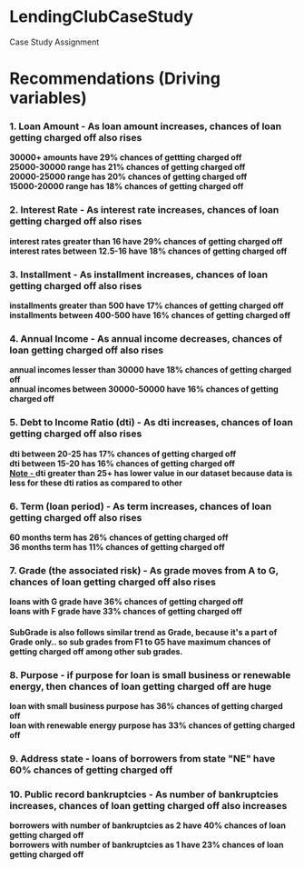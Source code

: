 # LendingClubCaseStudy
Case Study Assignment 
# Recommendations (Driving variables)
### 1. Loan Amount - As loan amount increases, chances of loan getting charged off also rises
<b>30000+ amounts have 29% chances of gettting charged off </b> <br>
<b>25000-30000 range has 21% chances of getting charged off </b> <br>
<b>20000-25000 range has 20% chances of getting charged off </b> <br>
<b>15000-20000 range has 18% chances of getting charged off </b> <br>

### 2. Interest Rate - As interest rate increases, chances of loan getting charged off also rises
<b>interest rates greater than 16 have 29% chances of getting charged off </b> <br>
<b>interest rates between 12.5-16 have 18% chances of getting charged off </b> <br>

### 3. Installment - As installment increases, chances of loan getting charged off also rises
<b>installments greater than 500 have 17% chances of getting charged off </b> <br>
<b>installments between 400-500 have 16% chances of getting charged off </b> <br>

### 4. Annual Income - As annual income decreases, chances of loan getting charged off also rises
<b>annual incomes lesser than 30000 have 18% chances of getting charged off </b> <br>
<b>annual incomes between 30000-50000 have 16% chances of getting charged off </b> <br>

### 5. Debt to Income Ratio (dti) - As dti increases, chances of loan getting charged off also rises
<b>dti between 20-25 has 17% chances of getting charged off </b> <br>
<b>dti between 15-20 has 16% chances of getting charged off </b> <br>
<b><u>Note - </u>dti greater than 25+ has lower value in our dataset because data is less for these dti ratios as compared to other</b>
<br>

### 6. Term (loan period) - As term increases, chances of loan getting charged off also rises
<b>60 months term has 26% chances of getting charged off </b> <br>
<b>36 months term has 11% chances of getting charged off </b> <br>

### 7. Grade (the associated risk) - As grade moves from A to G, chances of loan getting charged off also rises
<b>loans with G grade have 36% chances of getting charged off </b> <br>
<b>loans with F grade have 33% chances of getting charged off </b> <br>

#### SubGrade is also follows similar trend as Grade, because it's a part of Grade only.. so sub grades from F1 to G5 have maximum chances of getting charged off among other sub grades.

### 8. Purpose - if purpose for loan is small business or renewable energy, then chances of loan getting charged off are huge
<b>loan with small business purpose has 36% chances of getting charged off </b> <br>
<b>loan with renewable energy purpose has 33% chances of getting charged off </b> <br>

### 9. Address state - loans of borrowers from state "NE" have 60% chances of getting charged off

### 10. Public record bankruptcies - As number of bankruptcies increases, chances of loan getting charged off also increases
<b>borrowers with number of bankruptcies as 2 have 40% chances of loan getting charged off </b> <br>
<b>borrowers with number of bankruptcies as 1 have 23% chances of loan getting charged off </b> <br>
